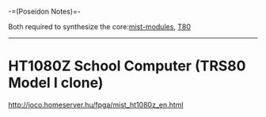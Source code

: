 -=(Poseidon Notes)=-

Both required to synthesize the core:[mist-modules](https://github.com/mist-devel/mist-modules/tree/39a233f968fcef92c7389fb4dab42acc9c81c439), [T80](https://github.com/mist-devel/T80/tree/f7f776b54d67dcd6b19d3b97027dfbc6db6f14f4)

___
HT1080Z School Computer (TRS80 Model I clone)
=============================================

http://joco.homeserver.hu/fpga/mist_ht1080z_en.html

